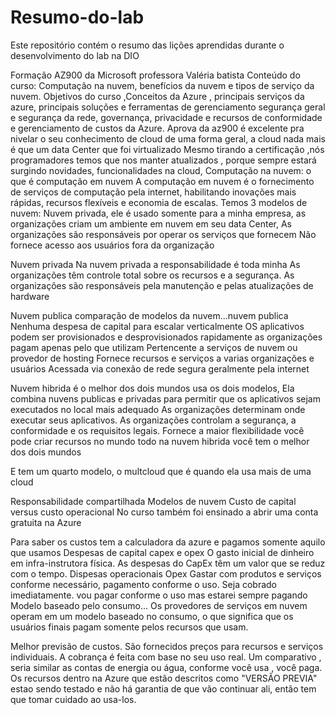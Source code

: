 # Resumo-do-lab
Este repositório contém o resumo das lições aprendidas durante o desenvolvimento do lab na DIO


Formação AZ900 da Microsoft professora Valéria batista
Conteúdo do curso: Computação na nuvem, benefícios da nuvem  e tipos de serviço da nuvem.
Objetivos do curso ,Conceitos da Azure , principais serviços da azure, principais soluções e ferramentas de gerenciamento segurança geral e segurança da rede, governança, privacidade e recursos de conformidade e gerenciamento  de custos da Azure.
Aprova da az900 é excelente pra nivelar o seu conhecimento de cloud  de uma forma geral, a cloud nada mais é que um data Center que foi virtualizado
Mesmo tirando a certificação ,nós programadores temos que nos manter atualizados , porque sempre estará surgindo novidades, funcionalidades  na cloud, 
Computação na nuvem:  o que é computação em nuvem
A computação em nuvem é o fornecimento de serviços de computação pela internet, habilitando inovações mais rápidas, recursos flexíveis e economia de escalas.
Temos 3 modelos de nuvem:
Nuvem privada, ele é usado somente para a minha empresa, as organizações criam um ambiente em nuvem em seu data Center,
As organizações são responsáveis por operar os serviços que fornecem
Não fornece acesso aos usuários fora da organização

Nuvem privada
 Na nuvem privada a responsabilidade é toda minha
 As organizações têm controle total sobre os recursos 
e a segurança. 
As organizações são responsáveis pela manutenção e pelas atualizações de hardware

Nuvem publica
 comparação de modelos da nuvem...nuvem publica
 Nenhuma despesa de capital para escalar verticalmente
OS aplicativos podem ser provisionados e desprovisionados rapidamente
as organizações pagam apenas pelo que utilizam
Pertencente a serviços de nuvem ou provedor de hosting
Fornece recursos e serviços a varias organizações e usuários
Acessada via conexão de rede segura geralmente pela internet

Nuvem hibrida é o melhor dos dois mundos usa os dois modelos,
Ela combina nuvens publicas e privadas para permitir que os aplicativos sejam executados no local mais adequado
As organizações determinam onde executar seus aplicativos.
As organizações controlam a segurança, a conformidade 
e os requisitos legais.
Fornece a maior flexibilidade
você pode criar recursos no mundo todo
na nuvem hibrida você tem o melhor dos dois mundos

E tem um quarto modelo, o multcloud que é quando ela usa mais de uma cloud

Responsabilidade compartilhada
Modelos de nuvem
Custo de capital versus custo operacional
No curso também foi ensinado a abrir uma conta gratuita na Azure

Para saber os custos tem a calculadora da azure e pagamos somente aquilo que usamos
Despesas de capital capex e opex
O gasto inicial de dinheiro em infra-instrutora física.
As despesas do CapEx têm um valor que se reduz com o tempo.
Dispesas operacionais Opex
 Gastar com produtos e serviços conforme necessário, pagamento conforme o uso. 
Seja cobrado imediatamente.
vou pagar conforme o uso mas estarei sempre pagando
Modelo baseado pelo consumo...
Os provedores de serviços em nuvem operam em um modelo baseado no consumo,  o que significa que os usuários finais pagam somente pelos recursos que usam.

Melhor previsão de custos.
São fornecidos preços para recursos e serviços individuais.
A cobrança é feita com base no seu uso real.
Um comparativo , seria similar as contas de energia ou água, conforme você usa , você paga.
Os recursos dentro na Azure que estão descritos como "VERSÃO PREVIA" estao sendo testado e não há garantia de que vão continuar ali, então tem que tomar cuidado ao usa-los.
